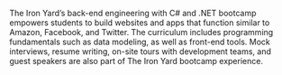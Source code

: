 The Iron Yard’s back-end engineering with C# and .NET bootcamp empowers
students to build websites and apps that function similar to Amazon, Facebook,
and Twitter. The curriculum includes programming fundamentals such as data
modeling, as well as front-end tools. Mock interviews, resume writing, on-site
tours with development teams, and guest speakers are also part of The Iron
Yard bootcamp experience.

